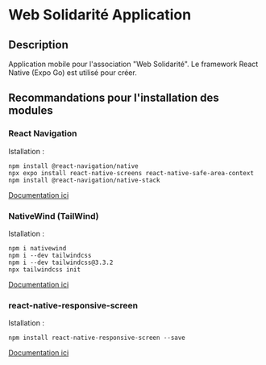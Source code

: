 # Web Solidarité Application

## Description

Application mobile pour l'association "Web Solidarité".
Le framework React Native (Expo Go) est utilisé pour créer.

## Recommandations pour l'installation des modules

### React Navigation

Istallation :
```
npm install @react-navigation/native
npx expo install react-native-screens react-native-safe-area-context
npm install @react-navigation/native-stack
```

[Documentation ici](https://reactnavigation.org/docs/getting-started/)

### NativeWind (TailWind)

Istallation :
```
npm i nativewind
npm i --dev tailwindcss
npm i --dev tailwindcss@3.3.2
npx tailwindcss init
```
[Documentation ici](https://www.nativewind.dev/quick-starts/expo)

### react-native-responsive-screen

Istallation :
```
npm install react-native-responsive-screen --save
```
[Documentation ici](https://www.npmjs.com/package/react-native-responsive-screen)